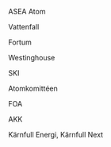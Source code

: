 ASEA Atom

Vattenfall

Fortum

Westinghouse

SKI

Atomkomittéen

FOA

AKK

Kärnfull Energi, Kärnfull Next


